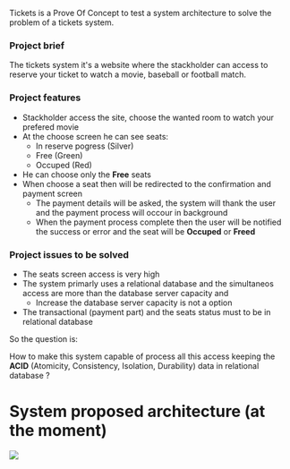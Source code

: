 Tickets is a Prove Of Concept to test a system architecture to solve the problem of a tickets system.

### Project brief
 
The tickets system 
it's a website where the stackholder can access to reserve your ticket to watch a movie, baseball or football match.


### Project features

* Stackholder access the site, choose the wanted room to watch your prefered movie
* At the choose screen he can see seats:
	* In reserve pogress (Silver)
	* Free (Green)
	* Occuped (Red)
* He can choose only the **Free** seats
* When choose a seat then will be redirected to the confirmation and payment screen
	* The payment details will be asked, the system will thank the user and the payment process will occour in background
	* When the payment process complete then the user will be notified the success or error and the seat will be **Occuped** or **Freed** 

### Project issues to be solved
* The seats screen access is very high
* The system primarly uses a relational database and the simultaneos access are more than the database server capacity and
	* Increase the database server capacity is not a option
* The transactional (payment part) and the seats status must to be in relational database 

So the question is:

How to make this system capable of process all this access keeping the 
**ACID** (Atomicity, Consistency, Isolation, Durability) data in relational database ?

# System proposed architecture (at the moment)
![](https://lh3.googleusercontent.com/wuHwn_g_U3aGKSu3MVvw7unh_Pl8shEHOzaZ-BBYRV23mS-dujzT_BFfgTSIO1QvE48nmN3u1wceMSI7-jS_eBUPErQSTkrzAwSuMNrk1cJTsPmhwD0UiE3nlRlWN7bDQpoWZTGvDqk=w1240-h766-no) 